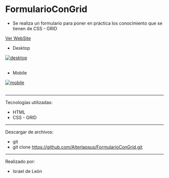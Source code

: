 # FormularioConGrid

- Se realiza un formulario para poner en práctica los conocimiento que se tienen de CSS - GRID


<a href="https://formulariogrid.netlify.app/">Ver WebSite</a>

- Desktop

<a href="https://postimg.cc/YhQvmRLG" target="_blank"><img src="https://i.postimg.cc/pX6z412Z/desktop.png" alt="desktop"/></a><br/><br/>



- Mobile

<a href="https://postimages.org/" target="_blank"><img src="https://i.postimg.cc/T35g6q1X/mobile.png" alt="mobile"/></a><br/><br/>

---

Tecnologías utilizadas:

- HTML 
- CSS - GRID

---


Descargar de archivos: 

- git 
- git clone https://github.com/Alterlapsus/FormularioConGrid.git

---

Realizado por: 

- Israel de León 



